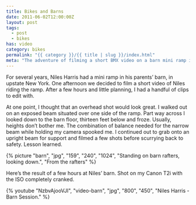 ```yaml
---
title: Bikes and Barns
date: 2011-06-02T12:00:00Z
layout: post
tags:
  - post
  - bikes
has: video
category: bikes
permalink: "{{ category }}/{{ title | slug }}/index.html"
meta: "The adventure of filming a short BMX video on a barn mini ramp in Upstate New York."
---
```


For several years, Niles Harris had a mini ramp in his parents’ barn, in upstate New York. One afternoon we decided to film a short video of Niles riding the ramp. After a few hours and little planning, I had a handful of clips to edit with.

At one point, I thought that an overhead shot would look great. I walked out on an exposed beam situated over one side of the ramp. Part way across I looked down to the barn floor, thirteen feet below and froze. Usually, heights don’t bother me. The combination of balance needed for the narrow beam while holding my camera spooked me. I continued out to grab onto an upright beam for support and filmed a few shots before scurrying back to safety. Lesson learned.

{% picture "barn", "jpg", "159", "240", "1024", "Standing on barn rafters, looking down.", "From the rafters" %}

Here&rsquo;s the result of a few hours at Niles&rsquo; barn. Shot on my Canon T2i with the ISO completely cranked.

{% youtube "NzbvAjooVJI", "video-barn", "jpg", "800", "450", "Niles Harris - Barn Session." %}
